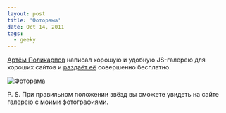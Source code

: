 ```yaml
---
layout: post
title: 'Фоторама'
date: Oct 14, 2011
tags:
  - geeky
---
```


[Артём Поликарпов](http://artpolikarpov.ru/) написал хорошую и удобную JS-галерею для хороших сайтов и [раздаёт её](http://fotorama.io/) совершенно бесплатно.

![Фоторама](upload://fotorama.jpg)

P. S. При правильном положении звёзд вы сможете увидеть на сайте галерею с моими фотографиями.
